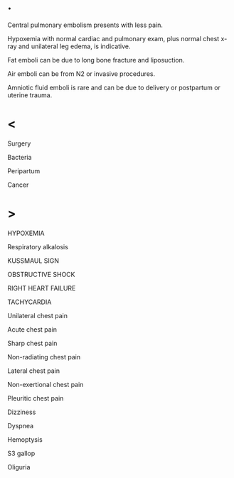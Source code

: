 # .

Central pulmonary embolism presents with less pain.

Hypoxemia with normal cardiac and pulmonary exam, plus normal chest x-ray and unilateral leg edema, is indicative.

Fat emboli can be due to long bone fracture and liposuction.

Air emboli can be from N2 or invasive procedures.

Amniotic fluid emboli is rare and can be due to delivery or postpartum or uterine trauma.

# <

Surgery

Bacteria

Peripartum

Cancer

# >

HYPOXEMIA

Respiratory alkalosis

KUSSMAUL SIGN

OBSTRUCTIVE SHOCK

RIGHT HEART FAILURE

TACHYCARDIA

Unilateral chest pain

Acute chest pain

Sharp chest pain

Non-radiating chest pain

Lateral chest pain

Non-exertional chest pain

Pleuritic chest pain

Dizziness

Dyspnea

Hemoptysis

S3 gallop

Oliguria
